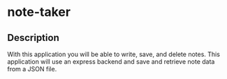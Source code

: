 # note-taker

## Description

With this application you will be able to  write, save, and delete notes. This application will use an express backend and save and retrieve note data from a JSON file.